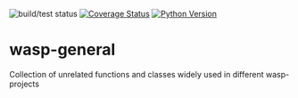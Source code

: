 
![build/test status](https://jenkins.home.a1ezzz.ru/buildStatus/icon?job=wasp-general%2Fmain&subject=build/tests)
[![Coverage Status](https://coveralls.io/repos/github/a1ezzz/wasp-general/badge.svg?branch=main)](https://coveralls.io/github/a1ezzz/wasp-general?branch=main)
[![Python Version](https://img.shields.io/pypi/pyversions/wasp-general.svg)](https://pypi.python.org/pypi/wasp-general)

# wasp-general

Collection of unrelated functions and classes widely used in different wasp-projects
